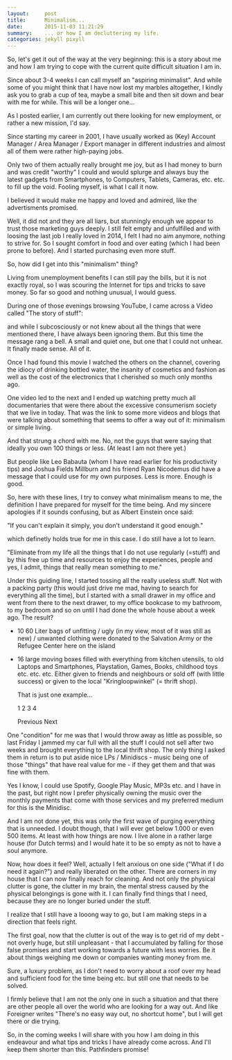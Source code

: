 ```yaml
---
layout:     post
title:      Minimalism...
date:       2015-11-03 11:21:29
summary:    ... or how I am decluttering my life.
categories: jekyll pixyll
---
```




So, let's get it out of the way at the very beginning: this is a story about me and how I am trying to cope with the current quite difficult situation I am in.

Since about 3-4 weeks I can call myself an "aspiring minimalist". And while some of you might think that I have now lost my marbles altogether, I kindly ask you to grab a cup of tea, maybe a small bite and then sit down and bear with me for while. This will be a longer one...

As I posted earlier, I am currently out there looking for new employment, or rather a new mission, I'd say.

Since starting my career in 2001, I have usually worked as (Key) Account Manager / Area Manager / Export manager in different industries and almost all of them were rather high-paying jobs.

Only two of them actually really brought me joy, but as I had money to burn and was credit "worthy" I could and would splurge and always buy the latest gadgets from Smartphones, to Computers, Tablets, Cameras,  etc. etc. to fill up the void. Fooling myself, is what I call it now.





I believed it would make me happy and loved and admired, like the advertisments promised.

Well, it did not and they are all liars, but stunningly enough we appear to trust those marketing guys deeply. I still felt empty and unfulfilled and with loosing the last job I really loved in 2014, I felt I had no aim anymore, nothing to strive for. So I sought comfort in food and over eating (which I had been prone to before).  And I started purchasing even more stuff.



So, how did I get into this "minimalism" thing?

Living from unemployment benefits I can still pay the bills, but it is not exactly royal, so I was scouring the Internet for tips and tricks to save money. So far so good and nothing unusual, I would guess.

During one of those evenings browsing YouTube, I came across a Video called "The story of stuff":

and while I subcosciously or not knew about all the things that were mentioned there, I have always been ignoring them. But this time the message rang a bell. A small and quiet one, but one that I could not unhear. It finally made sense. All of it.

Once I had found this movie I watched the others on the channel, covering the idiocy of drinking bottled water, the insanity of cosmetics and fashion as well as the cost of the electronics that I cherished so much only months ago.

One video led to the next and I ended up watching pretty much all documentaries that were there about the excessive consumerism society that we live in today. That was the link to some more videos and blogs that were talking about something that seems to offer a way out of it: minimalism or simple living.

And that strung a chord with me. No, not the guys that were saying that ideally you own 100 things or less. (At least I am not there yet.)

But people like Leo Babauta (whom I have read earlier for his productivity tips) and Joshua Fields Millburn and his friend Ryan Nicodemus did have a message that I could use for my own purposes. Less is more. Enough is good.

So, here with these lines, I try to convey what minimalism means to me, the definition I have prepared for myself for the time being. And my sincere apologies if it sounds confusing, but as Albert Einstein once said:

"If you can't explain it simply, you don't understand it good enough."

which definetly holds true for me in this case. I do still have a lot to learn.

"Eliminate from my life all the things that I do not use regularly (=stuff) and by this free up time and resources to enjoy the experiences, people and yes, I admit, things that really mean something to me."

Under this guiding line, I started tossing all the really useless stuff. Not with a packing party (this would just drive me mad, having to search for everything all the time), but I started with a small drawer in my office and went from there to the next drawer, to my office bookcase to my bathroom, to my bedroom and so on until I had done the whole house about a week ago. The result?

- 10 60 Liter bags of unfitting / ugly (in my view, most of it was still as new) / unwanted clothing were donated to the Salvation Army or the Refugee Center here on the island

- 16 large moving boxes filled with everything from kitchen utensils, to old Laptops and Smartphones, Playstation, Games, Books, childhood toys etc. etc. etc. Either given to friends and neighbours or sold off (with little success) or given to the local "Kringloopwinkel" (= thrift shop).

    That is just one example...

    1
    2
    3
    4

    Previous
    Next

One "condition" for me was that I would throw away as little as possible, so last Friday I jammed my car full with all the stuff I could not sell after two weeks and brought everything to the local thrift shop. The only thing I asked them in return is to put aside nice LPs / Minidiscs - music being one of those "things" that have real value for me - if they get them and that was fine with them.

Yes I know, I could use Spotify, Google Play Music, MP3s etc. and I have in the past, but right now I prefer physically owning the music over the monthly payments that come with those services and my preferred medium for this is the Minidisc.

And I am not done yet, this was only the first wave of purging everything that is unneeded. I doubt though, that I will ever get below 1.000 or even 500 items. At least with how things are now. I live alone in a rather large house (for Dutch terms) and I would hate it to be so empty as not to have a soul anymore.

Now, how does it feel? Well, actually I felt anxious on one side ("What if I do need it again?") and really liberated on the other. There are corners in my house that I can now finally reach for cleaning. And not only the physical clutter is gone, the clutter in my brain, the mental stress caused by the physical belongings is gone with it. I can finally find things that I need, because they are no longer buried under the stuff.

I realize that I still have a looong way to go, but I am making steps in a direction that feels right.

The first goal, now that the clutter is out of the way is to get rid of my debt - not overly huge, but still unpleasant -  that I accumulated by falling for those false promises and start working towards a future with less worries. Be it about things weighing me down or companies wanting money from me.

Sure, a luxury problem, as I don't need to worry about a roof over my head and sufficient food for the time being etc. but still one that needs to be solved.

I firmly believe that I am not the only one in such a situation and that there are other people all over the world who are looking for a way out. And like Foreigner writes "There's no easy way out, no shortcut home", but I will get there or die trying.

So, in the coming weeks I will share with you how I am doing in this endeavour and what tips and tricks I have already come across. And I'll keep them shorter than this. Pathfinders promise!
